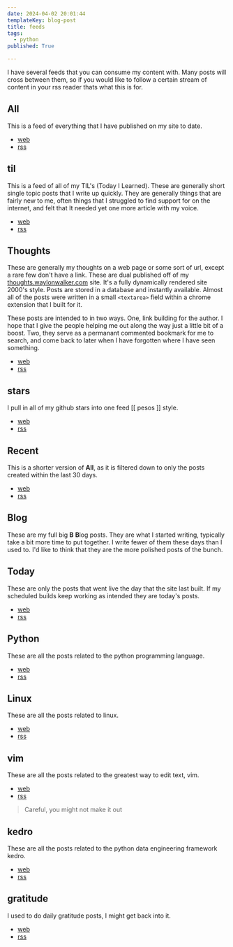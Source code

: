 ```yaml
---
date: 2024-04-02 20:01:44
templateKey: blog-post
title: feeds
tags:
  - python
published: True

---
```



I have several feeds that you can consume my content with.  Many posts will
cross between them, so if you would like to follow a certain stream of content
in your rss reader thats what this is for.

## All

This is a feed of everything that I have published on my site to date.

* [web](https://waylonwalker.com/published)
* [rss](https://waylonwalker.com/published/rss.xml)

## til

This is a feed of all of my TIL's (Today I Learned).  These are generally short
single topic posts that I write up quickly.  They are generally things that are
fairly new to me, often things that I struggled to find support for on the
internet, and felt that It needed yet one more article with my voice.

* [web](https://waylonwalker.com/til)
* [rss](https://waylonwalker.com/til/rss.xml)

## Thoughts

These are generally my thoughts on a web page or some sort of url, except a
rare few don't have a link.  These are dual published off of my
[thoughts.waylonwalker.com](https://thoughts.waylonwalker.com) site.  It's a
fully dynamically rendered site 2000's style.  Posts are stored in a database
and instantly available.  Almost all of the posts were written in a small
`<textarea>` field within a chrome extension that I built for it.

These posts are intended to in two ways.  One, link building for the author.  I
hope that I give the people helping me out along the way just a little bit of a
boost.  Two, they serve as a permanant commented bookmark for me to search, and
come back to later when I have forgotten where I have seen something.

* [web](https://waylonwalker.com/thoughts)
* [rss](https://waylonwalker.com/thoughts/rss.xml)

## stars

I pull in all of my github stars into one feed [[ pesos ]] style.

* [web](https://waylonwalker.com/stars)
* [rss](https://waylonwalker.com/stars/rss.xml)

## Recent

This is a shorter version of **All**, as it is filtered down to only the posts
created within the last 30 days.

* [web](https://waylonwalker.com/recent)
* [rss](https://waylonwalker.com/recent/rss.xml)

## Blog

These are my full big **B** **B**log posts.  They are what I started writing,
typically take a bit more time to put together.  I write fewer of them these
days than I used to.  I'd like to think that they are the more polished posts
of the bunch.

## Today

These are only the posts that went live the day that the site last built.  If
my scheduled builds keep working as intended they are today's posts.

* [web](https://waylonwalker.com/today)
* [rss](https://waylonwalker.com/today/rss.xml)

## Python

These are all the posts related to the python programming language.

* [web](https://waylonwalker.com/python)
* [rss](https://waylonwalker.com/python/rss.xml)

## Linux

These are all the posts related to linux.

* [web](https://waylonwalker.com/linux)
* [rss](https://waylonwalker.com/linux/rss.xml)

## vim

These are all the posts related to the greatest way to edit text, vim.

* [web](https://waylonwalker.com/vim)
* [rss](https://waylonwalker.com/vim/rss.xml)

> Careful, you might not make it out

## kedro

These are all the posts related to the python data engineering framework kedro.

* [web](https://waylonwalker.com/kedro)
* [rss](https://waylonwalker.com/kedro/rss.xml)

## gratitude

I used to do daily gratitude posts, I might get back into it.

* [web](https://waylonwalker.com/gratitude)
* [rss](https://waylonwalker.com/gratitude/rss.xml)
